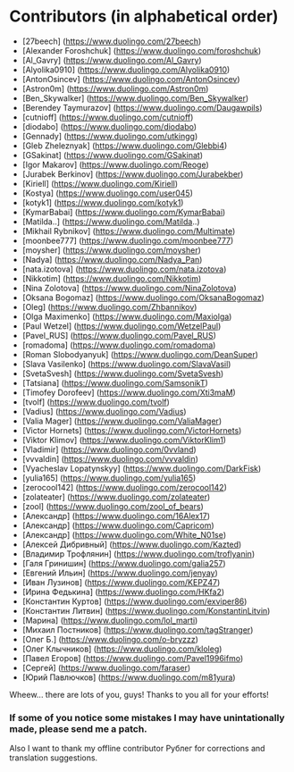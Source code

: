 # Contributors (in alphabetical order)

+ [27beech] (https://www.duolingo.com/27beech)
+ [Alexander Foroshchuk] (https://www.duolingo.com/foroshchuk)
+ [Al_Gavry] (https://www.duolingo.com/Al_Gavry)
+ [Alyolika0910] (https://www.duolingo.com/Alyolika0910)
+ [AntonOsincev] (https://www.duolingo.com/AntonOsincev)
+ [Astron0m] (https://www.duolingo.com/Astron0m)
+ [Ben_Skywalker] (https://www.duolingo.com/Ben_Skywalker)
+ [Berendey Taymurazov] (https://www.duolingo.com/Daugawpils)
+ [cutnioff] (https://www.duolingo.com/cutnioff)
+ [diodabo] (https://www.duolingo.com/diodabo)
+ [Gennady] (https://www.duolingo.com/utkingg)
+ [Gleb Zheleznyak] (https://www.duolingo.com/Glebbi4)
+ [GSakinat] (https://www.duolingo.com/GSakinat)
+ [Igor Makarov] (https://www.duolingo.com/Reoge)
+ [Jurabek Berkinov] (https://www.duolingo.com/Jurabekber)
+ [Kiriell] (https://www.duolingo.com/Kiriell)
+ [Kostya] (https://www.duolingo.com/user045)
+ [kotyk1] (https://www.duolingo.com/kotyk1)
+ [KymarBabai] (https://www.duolingo.com/KymarBabai)
+ [Matilda..] (https://www.duolingo.com/Matilda..)
+ [Mikhail Rybnikov] (https://www.duolingo.com/Multimate)
+ [moonbee777] (https://www.duolingo.com/moonbee777)
+ [moysher] (https://www.duolingo.com/moysher)
+ [Nadya] (https://www.duolingo.com/Nadya_Pan)
+ [nata.izotova] (https://www.duolingo.com/nata.izotova)
+ [Nikkotim] (https://www.duolingo.com/Nikkotim)
+ [Nina Zolotova] (https://www.duolingo.com/NinaZolotova)
+ [Oksana Bogomaz] (https://www.duolingo.com/OksanaBogomaz)
+ [Oleg] (https://www.duolingo.com/Zhbannikov)
+ [Olga Maximenko] (https://www.duolingo.com/Maxiolga)
+ [Paul Wetzel] (https://www.duolingo.com/WetzelPaul)
+ [Pavel_RUS] (https://www.duolingo.com/Pavel_RUS)
+ [romadoma] (https://www.duolingo.com/romadoma)
+ [Roman Slobodyanyuk] (https://www.duolingo.com/DeanSuper)
+ [Slava Vasilenko] (https://www.duolingo.com/SlavaVasil)
+ [SvetaSvesh] (https://www.duolingo.com/SvetaSvesh)
+ [Tatsiana] (https://www.duolingo.com/SamsonikT)
+ [Timofey Dorofeev] (https://www.duolingo.com/Xti3maM)
+ [tvolf] (https://www.duolingo.com/tvolf)
+ [Vadius] (https://www.duolingo.com/Vadius)
+ [Valia Mager] (https://www.duolingo.com/ValiaMager)
+ [Victor Hornets] (https://www.duolingo.com/VictorHornets)
+ [Viktor Klimov] (https://www.duolingo.com/ViktorKlim1)
+ [Vladimir] (https://www.duolingo.com/0vvland)
+ [vvvaldin] (https://www.duolingo.com/vvvaldin)
+ [Vyacheslav Lopatynskyy] (https://www.duolingo.com/DarkFisk)
+ [yulia165] (https://www.duolingo.com/yulia165)
+ [zerocool142] (https://www.duolingo.com/zerocool142)
+ [zolateater] (https://www.duolingo.com/zolateater)
+ [zool] (https://www.duolingo.com/zool_of_bears)
+ [Александр] (https://www.duolingo.com/16Alex17)
+ [Александр] (https://www.duolingo.com/Capricom)
+ [Александр] (https://www.duolingo.com/White_N01se)
+ [Алексей Дибривный] (https://www.duolingo.com/Kazted)
+ [Владимир Трофлянин] (https://www.duolingo.com/troflyanin)
+ [Галя Гринишин] (https://www.duolingo.com/galia257)
+ [Евгений Ильин] (https://www.duolingo.com/jenyay)
+ [Иван Лузинов] (https://www.duolingo.com/KEPZ47)
+ [Ирина Федькина] (https://www.duolingo.com/HKfa2)
+ [Константин Куртов] (https://www.duolingo.com/exviper86)
+ [Константин Литвин] (https://www.duolingo.com/KonstantinLitvin)
+ [Марина] (https://www.duolingo.com/lol_marti)
+ [Михаил Постников] (https://www.duolingo.com/tagStranger)
+ [Олег Б.] (https://www.duolingo.com/o-bryzzz)
+ [Олег Клычников] (https://www.duolingo.com/kloleg)
+ [Павел Егоров] (https://www.duolingo.com/Pavel1996ifmo)
+ [Сергей] (https://www.duolingo.com/faraser)
+ [Юрий Павлючков] (https://www.duolingo.com/m81yura)

Wheew... there are lots of you, guys! Thanks to you all for your efforts!

### If some of you notice some mistakes I may have unintationally made, please send me a patch.


Also I want to thank my offline contributor Рублег for corrections and
translation suggestions.
